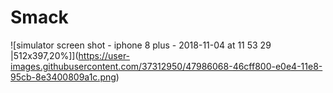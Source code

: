 # Smack
![simulator screen shot - iphone 8 plus - 2018-11-04 at 11 53 29 |512x397,20%]](https://user-images.githubusercontent.com/37312950/47986068-46cff800-e0e4-11e8-95cb-8e3400809a1c.png)
